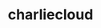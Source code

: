 ---
title: "charliecloud"
layout: cache
categories: [package, develop]
meta: {"versions": ["0.32", "0.33"], "compilers": ["gcc@=11.1.0", "oneapi@=2023.1.0", "oneapi@=2023.2.0"], "oss": ["ubuntu20.04"], "platforms": ["linux"], "targets": ["ppc64le", "x86_64", "x86_64_v3"], "stacks": ["e4s", "e4s-oneapi", "e4s-power", "root"], "num_specs": 33, "num_specs_by_stack": {"root": 33, "e4s-power": 4, "e4s-oneapi": 10, "e4s": 4}}
spec_details: [{"hash": "wbyrcvtjg5j4cqi4zzmlcbn5qwjnbkmh", "compiler": "gcc@=11.1.0", "versions": ["0.33"], "os": "ubuntu20.04", "platform": "linux", "target": "ppc64le", "variants": ["build_system=autotools", "~docs", "~squashfuse"], "stacks": ["root"], "size": "-", "tarball": "https://binaries.spack.io/develop/build_cache/linux-ubuntu20.04-ppc64le/gcc-11.1.0/charliecloud-0.33/linux-ubuntu20.04-ppc64le-gcc-11.1.0-charliecloud-0.33-wbyrcvtjg5j4cqi4zzmlcbn5qwjnbkmh.spack"}, {"hash": "p2k5btal735vksi23dh5hg2fth5twyhg", "compiler": "gcc@=11.1.0", "versions": ["0.33"], "os": "ubuntu20.04", "platform": "linux", "target": "ppc64le", "variants": ["build_system=autotools", "~docs", "~squashfuse"], "stacks": ["root", "e4s-power"], "size": "-", "tarball": "https://binaries.spack.io/develop/build_cache/linux-ubuntu20.04-ppc64le/gcc-11.1.0/charliecloud-0.33/linux-ubuntu20.04-ppc64le-gcc-11.1.0-charliecloud-0.33-p2k5btal735vksi23dh5hg2fth5twyhg.spack"}, {"hash": "emtf2enplsijw3snbdlqrscnaaugldjc", "compiler": "gcc@=11.1.0", "versions": ["0.32"], "os": "ubuntu20.04", "platform": "linux", "target": "ppc64le", "variants": ["build_system=autotools", "~docs", "~squashfuse"], "stacks": ["root"], "size": "-", "tarball": "https://binaries.spack.io/develop/build_cache/linux-ubuntu20.04-ppc64le/gcc-11.1.0/charliecloud-0.32/linux-ubuntu20.04-ppc64le-gcc-11.1.0-charliecloud-0.32-emtf2enplsijw3snbdlqrscnaaugldjc.spack"}, {"hash": "ulzl4gwy2ycg7rcy5mi6a5mt6ygftc36", "compiler": "gcc@=11.1.0", "versions": ["0.32"], "os": "ubuntu20.04", "platform": "linux", "target": "ppc64le", "variants": ["build_system=autotools", "~docs", "~squashfuse"], "stacks": ["root"], "size": "-", "tarball": "https://binaries.spack.io/develop/build_cache/linux-ubuntu20.04-ppc64le/gcc-11.1.0/charliecloud-0.32/linux-ubuntu20.04-ppc64le-gcc-11.1.0-charliecloud-0.32-ulzl4gwy2ycg7rcy5mi6a5mt6ygftc36.spack"}, {"hash": "dg55owpqo442jlo73u7ws6sr4czpmcuz", "compiler": "gcc@=11.1.0", "versions": ["0.33"], "os": "ubuntu20.04", "platform": "linux", "target": "ppc64le", "variants": ["build_system=autotools", "~docs", "~squashfuse"], "stacks": ["root"], "size": "-", "tarball": "https://binaries.spack.io/develop/build_cache/linux-ubuntu20.04-ppc64le/gcc-11.1.0/charliecloud-0.33/linux-ubuntu20.04-ppc64le-gcc-11.1.0-charliecloud-0.33-dg55owpqo442jlo73u7ws6sr4czpmcuz.spack"}, {"hash": "wvpsy56lgqpwxv7nadoi7a52vhw36v7o", "compiler": "gcc@=11.1.0", "versions": ["0.33"], "os": "ubuntu20.04", "platform": "linux", "target": "ppc64le", "variants": ["build_system=autotools", "~docs", "~squashfuse"], "stacks": ["root"], "size": "-", "tarball": "https://binaries.spack.io/develop/build_cache/linux-ubuntu20.04-ppc64le/gcc-11.1.0/charliecloud-0.33/linux-ubuntu20.04-ppc64le-gcc-11.1.0-charliecloud-0.33-wvpsy56lgqpwxv7nadoi7a52vhw36v7o.spack"}, {"hash": "e3vkyyrdc66rwiytzn4ppp2bm35snj6h", "compiler": "gcc@=11.1.0", "versions": ["0.33"], "os": "ubuntu20.04", "platform": "linux", "target": "ppc64le", "variants": ["build_system=autotools", "~docs", "~squashfuse"], "stacks": ["root"], "size": "-", "tarball": "https://binaries.spack.io/develop/build_cache/linux-ubuntu20.04-ppc64le/gcc-11.1.0/charliecloud-0.33/linux-ubuntu20.04-ppc64le-gcc-11.1.0-charliecloud-0.33-e3vkyyrdc66rwiytzn4ppp2bm35snj6h.spack"}, {"hash": "z7hdpnnpx7fgvhsy7uydszfb3deivxhp", "compiler": "gcc@=11.1.0", "versions": ["0.33"], "os": "ubuntu20.04", "platform": "linux", "target": "ppc64le", "variants": ["build_system=autotools", "~docs", "~squashfuse"], "stacks": ["root"], "size": "-", "tarball": "https://binaries.spack.io/develop/build_cache/linux-ubuntu20.04-ppc64le/gcc-11.1.0/charliecloud-0.33/linux-ubuntu20.04-ppc64le-gcc-11.1.0-charliecloud-0.33-z7hdpnnpx7fgvhsy7uydszfb3deivxhp.spack"}, {"hash": "uxo6v53fltpygj77yol6vw222g6uvcve", "compiler": "gcc@=11.1.0", "versions": ["0.33"], "os": "ubuntu20.04", "platform": "linux", "target": "ppc64le", "variants": ["build_system=autotools", "~docs", "~squashfuse"], "stacks": ["root", "e4s-power"], "size": "-", "tarball": "https://binaries.spack.io/develop/build_cache/linux-ubuntu20.04-ppc64le/gcc-11.1.0/charliecloud-0.33/linux-ubuntu20.04-ppc64le-gcc-11.1.0-charliecloud-0.33-uxo6v53fltpygj77yol6vw222g6uvcve.spack"}, {"hash": "xv5siy6cwdf63pxb2nmvkdycvtcktmmn", "compiler": "gcc@=11.1.0", "versions": ["0.33"], "os": "ubuntu20.04", "platform": "linux", "target": "ppc64le", "variants": ["build_system=autotools", "~docs", "~squashfuse"], "stacks": ["root"], "size": "-", "tarball": "https://binaries.spack.io/develop/build_cache/linux-ubuntu20.04-ppc64le/gcc-11.1.0/charliecloud-0.33/linux-ubuntu20.04-ppc64le-gcc-11.1.0-charliecloud-0.33-xv5siy6cwdf63pxb2nmvkdycvtcktmmn.spack"}, {"hash": "t3wc4hkax7ipogyrtlastveiqahs44f6", "compiler": "gcc@=11.1.0", "versions": ["0.33"], "os": "ubuntu20.04", "platform": "linux", "target": "ppc64le", "variants": ["build_system=autotools", "~docs", "~squashfuse"], "stacks": ["root", "e4s-power"], "size": "-", "tarball": "https://binaries.spack.io/develop/build_cache/linux-ubuntu20.04-ppc64le/gcc-11.1.0/charliecloud-0.33/linux-ubuntu20.04-ppc64le-gcc-11.1.0-charliecloud-0.33-t3wc4hkax7ipogyrtlastveiqahs44f6.spack"}, {"hash": "ycmievilpk6vbmcnz6plz2qbgflnbjh2", "compiler": "gcc@=11.1.0", "versions": ["0.33"], "os": "ubuntu20.04", "platform": "linux", "target": "ppc64le", "variants": ["build_system=autotools", "~docs", "~squashfuse"], "stacks": ["root", "e4s-power"], "size": "-", "tarball": "https://binaries.spack.io/develop/build_cache/linux-ubuntu20.04-ppc64le/gcc-11.1.0/charliecloud-0.33/linux-ubuntu20.04-ppc64le-gcc-11.1.0-charliecloud-0.33-ycmievilpk6vbmcnz6plz2qbgflnbjh2.spack"}, {"hash": "yna3aqpuu57e5tygoxisynwwrqcz5nut", "compiler": "oneapi@=2023.1.0", "versions": ["0.33"], "os": "ubuntu20.04", "platform": "linux", "target": "x86_64", "variants": ["build_system=autotools", "~docs", "~squashfuse"], "stacks": ["root", "e4s-oneapi"], "size": "-", "tarball": "https://binaries.spack.io/develop/build_cache/linux-ubuntu20.04-x86_64/oneapi-2023.1.0/charliecloud-0.33/linux-ubuntu20.04-x86_64-oneapi-2023.1.0-charliecloud-0.33-yna3aqpuu57e5tygoxisynwwrqcz5nut.spack"}, {"hash": "cl3qbwga6pszovcfvoo6jnxck6p2rgj3", "compiler": "oneapi@=2023.1.0", "versions": ["0.33"], "os": "ubuntu20.04", "platform": "linux", "target": "x86_64", "variants": ["build_system=autotools", "~docs", "~squashfuse"], "stacks": ["root", "e4s-oneapi"], "size": "-", "tarball": "https://binaries.spack.io/develop/build_cache/linux-ubuntu20.04-x86_64/oneapi-2023.1.0/charliecloud-0.33/linux-ubuntu20.04-x86_64-oneapi-2023.1.0-charliecloud-0.33-cl3qbwga6pszovcfvoo6jnxck6p2rgj3.spack"}, {"hash": "l5colweda7hbizjtroty6osirm377l27", "compiler": "oneapi@=2023.1.0", "versions": ["0.33"], "os": "ubuntu20.04", "platform": "linux", "target": "x86_64", "variants": ["build_system=autotools", "~docs", "~squashfuse"], "stacks": ["root", "e4s-oneapi"], "size": "-", "tarball": "https://binaries.spack.io/develop/build_cache/linux-ubuntu20.04-x86_64/oneapi-2023.1.0/charliecloud-0.33/linux-ubuntu20.04-x86_64-oneapi-2023.1.0-charliecloud-0.33-l5colweda7hbizjtroty6osirm377l27.spack"}, {"hash": "es3ecyeykjxjbbuvjw5aczoageeg3tvd", "compiler": "oneapi@=2023.1.0", "versions": ["0.33"], "os": "ubuntu20.04", "platform": "linux", "target": "x86_64", "variants": ["build_system=autotools", "~docs", "~squashfuse"], "stacks": ["root", "e4s-oneapi"], "size": "-", "tarball": "https://binaries.spack.io/develop/build_cache/linux-ubuntu20.04-x86_64/oneapi-2023.1.0/charliecloud-0.33/linux-ubuntu20.04-x86_64-oneapi-2023.1.0-charliecloud-0.33-es3ecyeykjxjbbuvjw5aczoageeg3tvd.spack"}, {"hash": "lsfp27u5c7a7rrkragmq3jbwmjoz27ee", "compiler": "oneapi@=2023.2.0", "versions": ["0.33"], "os": "ubuntu20.04", "platform": "linux", "target": "x86_64", "variants": ["build_system=autotools", "~docs", "~squashfuse"], "stacks": ["root", "e4s-oneapi"], "size": "-", "tarball": "https://binaries.spack.io/develop/build_cache/linux-ubuntu20.04-x86_64/oneapi-2023.2.0/charliecloud-0.33/linux-ubuntu20.04-x86_64-oneapi-2023.2.0-charliecloud-0.33-lsfp27u5c7a7rrkragmq3jbwmjoz27ee.spack"}, {"hash": "6db7ijiakiae3mts5i6xrmwjb4muv3os", "compiler": "oneapi@=2023.2.0", "versions": ["0.33"], "os": "ubuntu20.04", "platform": "linux", "target": "x86_64", "variants": ["build_system=autotools", "~docs", "~squashfuse"], "stacks": ["root", "e4s-oneapi"], "size": "-", "tarball": "https://binaries.spack.io/develop/build_cache/linux-ubuntu20.04-x86_64/oneapi-2023.2.0/charliecloud-0.33/linux-ubuntu20.04-x86_64-oneapi-2023.2.0-charliecloud-0.33-6db7ijiakiae3mts5i6xrmwjb4muv3os.spack"}, {"hash": "ddv2qlazehb45njxlktemfqq2cx34t7t", "compiler": "oneapi@=2023.2.0", "versions": ["0.33"], "os": "ubuntu20.04", "platform": "linux", "target": "x86_64", "variants": ["build_system=autotools", "~docs", "~squashfuse"], "stacks": ["root", "e4s-oneapi"], "size": "-", "tarball": "https://binaries.spack.io/develop/build_cache/linux-ubuntu20.04-x86_64/oneapi-2023.2.0/charliecloud-0.33/linux-ubuntu20.04-x86_64-oneapi-2023.2.0-charliecloud-0.33-ddv2qlazehb45njxlktemfqq2cx34t7t.spack"}, {"hash": "rgt532mlzwyznlamc4dauy7za2gevwgw", "compiler": "oneapi@=2023.2.0", "versions": ["0.33"], "os": "ubuntu20.04", "platform": "linux", "target": "x86_64", "variants": ["build_system=autotools", "~docs", "~squashfuse"], "stacks": ["root", "e4s-oneapi"], "size": "-", "tarball": "https://binaries.spack.io/develop/build_cache/linux-ubuntu20.04-x86_64/oneapi-2023.2.0/charliecloud-0.33/linux-ubuntu20.04-x86_64-oneapi-2023.2.0-charliecloud-0.33-rgt532mlzwyznlamc4dauy7za2gevwgw.spack"}, {"hash": "hbrhzn33f2dqijzcuxzjsx764mhpweu6", "compiler": "oneapi@=2023.2.0", "versions": ["0.33"], "os": "ubuntu20.04", "platform": "linux", "target": "x86_64", "variants": ["build_system=autotools", "~docs", "~squashfuse"], "stacks": ["root", "e4s-oneapi"], "size": "-", "tarball": "https://binaries.spack.io/develop/build_cache/linux-ubuntu20.04-x86_64/oneapi-2023.2.0/charliecloud-0.33/linux-ubuntu20.04-x86_64-oneapi-2023.2.0-charliecloud-0.33-hbrhzn33f2dqijzcuxzjsx764mhpweu6.spack"}, {"hash": "l3vqgwsx53imic74vg6pc4vu2z7xqwbi", "compiler": "oneapi@=2023.2.0", "versions": ["0.33"], "os": "ubuntu20.04", "platform": "linux", "target": "x86_64", "variants": ["build_system=autotools", "~docs", "~squashfuse"], "stacks": ["root", "e4s-oneapi"], "size": "-", "tarball": "https://binaries.spack.io/develop/build_cache/linux-ubuntu20.04-x86_64/oneapi-2023.2.0/charliecloud-0.33/linux-ubuntu20.04-x86_64-oneapi-2023.2.0-charliecloud-0.33-l3vqgwsx53imic74vg6pc4vu2z7xqwbi.spack"}, {"hash": "vbkiirrok6yzwy7fndwm6uj5mpoa25yn", "compiler": "gcc@=11.1.0", "versions": ["0.33"], "os": "ubuntu20.04", "platform": "linux", "target": "x86_64_v3", "variants": ["build_system=autotools", "~docs", "~squashfuse"], "stacks": ["e4s", "root"], "size": "-", "tarball": "https://binaries.spack.io/develop/build_cache/linux-ubuntu20.04-x86_64_v3/gcc-11.1.0/charliecloud-0.33/linux-ubuntu20.04-x86_64_v3-gcc-11.1.0-charliecloud-0.33-vbkiirrok6yzwy7fndwm6uj5mpoa25yn.spack"}, {"hash": "drtbkyyf3dzfzz4yfz3qzihrcsxepunj", "compiler": "gcc@=11.1.0", "versions": ["0.33"], "os": "ubuntu20.04", "platform": "linux", "target": "x86_64_v3", "variants": ["build_system=autotools", "~docs", "~squashfuse"], "stacks": ["root"], "size": "-", "tarball": "https://binaries.spack.io/develop/build_cache/linux-ubuntu20.04-x86_64_v3/gcc-11.1.0/charliecloud-0.33/linux-ubuntu20.04-x86_64_v3-gcc-11.1.0-charliecloud-0.33-drtbkyyf3dzfzz4yfz3qzihrcsxepunj.spack"}, {"hash": "acpe5k34sdsvi2ax77fuu6vn7p46x2tf", "compiler": "gcc@=11.1.0", "versions": ["0.32"], "os": "ubuntu20.04", "platform": "linux", "target": "x86_64_v3", "variants": ["build_system=autotools", "~docs", "~squashfuse"], "stacks": ["root"], "size": "-", "tarball": "https://binaries.spack.io/develop/build_cache/linux-ubuntu20.04-x86_64_v3/gcc-11.1.0/charliecloud-0.32/linux-ubuntu20.04-x86_64_v3-gcc-11.1.0-charliecloud-0.32-acpe5k34sdsvi2ax77fuu6vn7p46x2tf.spack"}, {"hash": "4u5boxzrgs3y7k7pspjmpfuqeesj3ljd", "compiler": "gcc@=11.1.0", "versions": ["0.33"], "os": "ubuntu20.04", "platform": "linux", "target": "x86_64_v3", "variants": ["build_system=autotools", "~docs", "~squashfuse"], "stacks": ["e4s", "root"], "size": "-", "tarball": "https://binaries.spack.io/develop/build_cache/linux-ubuntu20.04-x86_64_v3/gcc-11.1.0/charliecloud-0.33/linux-ubuntu20.04-x86_64_v3-gcc-11.1.0-charliecloud-0.33-4u5boxzrgs3y7k7pspjmpfuqeesj3ljd.spack"}, {"hash": "gyy4musbgmmujqtu3cpebyz6wwkz4tah", "compiler": "gcc@=11.1.0", "versions": ["0.33"], "os": "ubuntu20.04", "platform": "linux", "target": "x86_64_v3", "variants": ["build_system=autotools", "~docs", "~squashfuse"], "stacks": ["root"], "size": "-", "tarball": "https://binaries.spack.io/develop/build_cache/linux-ubuntu20.04-x86_64_v3/gcc-11.1.0/charliecloud-0.33/linux-ubuntu20.04-x86_64_v3-gcc-11.1.0-charliecloud-0.33-gyy4musbgmmujqtu3cpebyz6wwkz4tah.spack"}, {"hash": "lg2spwevnjfrjzvrlqk6vhegqriprp7m", "compiler": "gcc@=11.1.0", "versions": ["0.32"], "os": "ubuntu20.04", "platform": "linux", "target": "x86_64_v3", "variants": ["build_system=autotools", "~docs", "~squashfuse"], "stacks": ["root"], "size": "-", "tarball": "https://binaries.spack.io/develop/build_cache/linux-ubuntu20.04-x86_64_v3/gcc-11.1.0/charliecloud-0.32/linux-ubuntu20.04-x86_64_v3-gcc-11.1.0-charliecloud-0.32-lg2spwevnjfrjzvrlqk6vhegqriprp7m.spack"}, {"hash": "w7jnsjgl45s3pho3fvji77qtyaeakicq", "compiler": "gcc@=11.1.0", "versions": ["0.33"], "os": "ubuntu20.04", "platform": "linux", "target": "x86_64_v3", "variants": ["build_system=autotools", "~docs", "~squashfuse"], "stacks": ["e4s", "root"], "size": "-", "tarball": "https://binaries.spack.io/develop/build_cache/linux-ubuntu20.04-x86_64_v3/gcc-11.1.0/charliecloud-0.33/linux-ubuntu20.04-x86_64_v3-gcc-11.1.0-charliecloud-0.33-w7jnsjgl45s3pho3fvji77qtyaeakicq.spack"}, {"hash": "5atqh5ulq33v2gefihs7w5ilf4pw2k3f", "compiler": "gcc@=11.1.0", "versions": ["0.33"], "os": "ubuntu20.04", "platform": "linux", "target": "x86_64_v3", "variants": ["build_system=autotools", "~docs", "~squashfuse"], "stacks": ["root"], "size": "-", "tarball": "https://binaries.spack.io/develop/build_cache/linux-ubuntu20.04-x86_64_v3/gcc-11.1.0/charliecloud-0.33/linux-ubuntu20.04-x86_64_v3-gcc-11.1.0-charliecloud-0.33-5atqh5ulq33v2gefihs7w5ilf4pw2k3f.spack"}, {"hash": "evdlxsqumvh5i6rjjpgjlgh24qnn74od", "compiler": "gcc@=11.1.0", "versions": ["0.33"], "os": "ubuntu20.04", "platform": "linux", "target": "x86_64_v3", "variants": ["build_system=autotools", "~docs", "~squashfuse"], "stacks": ["e4s", "root"], "size": "-", "tarball": "https://binaries.spack.io/develop/build_cache/linux-ubuntu20.04-x86_64_v3/gcc-11.1.0/charliecloud-0.33/linux-ubuntu20.04-x86_64_v3-gcc-11.1.0-charliecloud-0.33-evdlxsqumvh5i6rjjpgjlgh24qnn74od.spack"}, {"hash": "tpk3sb6bnh5nabgnsgw7lgrtlv76ef4j", "compiler": "gcc@=11.1.0", "versions": ["0.33"], "os": "ubuntu20.04", "platform": "linux", "target": "x86_64_v3", "variants": ["build_system=autotools", "~docs", "~squashfuse"], "stacks": ["root"], "size": "-", "tarball": "https://binaries.spack.io/develop/build_cache/linux-ubuntu20.04-x86_64_v3/gcc-11.1.0/charliecloud-0.33/linux-ubuntu20.04-x86_64_v3-gcc-11.1.0-charliecloud-0.33-tpk3sb6bnh5nabgnsgw7lgrtlv76ef4j.spack"}, {"hash": "onxnf3xwcyxnsmlckwnugdesvrcredvl", "compiler": "gcc@=11.1.0", "versions": ["0.33"], "os": "ubuntu20.04", "platform": "linux", "target": "x86_64_v3", "variants": ["build_system=autotools", "~docs", "~squashfuse"], "stacks": ["root"], "size": "-", "tarball": "https://binaries.spack.io/develop/build_cache/linux-ubuntu20.04-x86_64_v3/gcc-11.1.0/charliecloud-0.33/linux-ubuntu20.04-x86_64_v3-gcc-11.1.0-charliecloud-0.33-onxnf3xwcyxnsmlckwnugdesvrcredvl.spack"}]
---